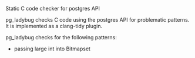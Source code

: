 Static C code checker for postgres API

pg_ladybug checks C code using the postgres API for problematic patterns. It is implemented as a clang-tidy plugin.

pg_ladybug checks for the following patterns:

- passing large int into Bitmapset
